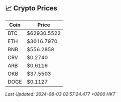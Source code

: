 ## 📈 Crypto Prices

| Coin | Price |
| ---- | ----- |
| BTC | $62930.5522 |
| ETH | $3016.7970 |
| BNB | $556.2858 |
| CRV | $0.2740 |
| ARB | $0.6116 |
| OKB | $37.5503 |
| DOGE | $0.1127 |

_Last Updated: 2024-08-03 02:57:24.477 +0800 HKT_